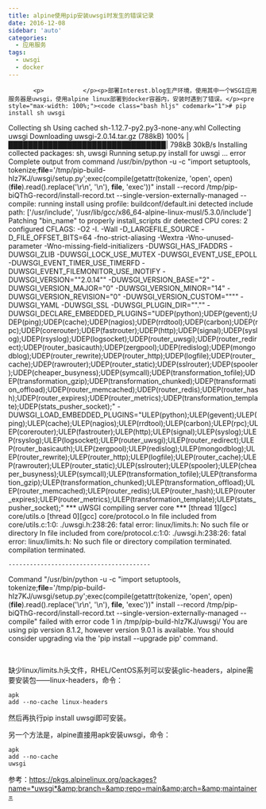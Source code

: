 ```yaml
---
title: alpine使用pip安装uwsgi时发生的错误记录
date: 2016-12-08
sidebar: 'auto'
categories:
  - 应用服务
tags:
  - uwsgi
  - docker
---
```


           <p>           </p><p>部署Interest.blog生产环境，使用其中一个WSGI应用服务器是uwsgi，使用alpine linux部署到docker容器内，安装时遇到了错误。</p><pre style="max-width: 100%;"><code class="bash hljs" codemark="1"># pip install sh uwsgi
Collecting sh
  Using cached sh-1.12.7-py2.py3-none-any.whl
Collecting uwsgi
  Downloading uwsgi-2.0.14.tar.gz (788kB)
    100% |████████████████████████████████| 798kB 30kB/s 
Installing collected packages: sh, uwsgi
  Running setup.py install <span class="hljs-keyword">for</span> uwsgi ... error
    Complete output from <span class="hljs-built_in">command</span> /usr/bin/python -u -c <span class="hljs-string">"import setuptools, tokenize;__file__='/tmp/pip-build-hIz7KJ/uwsgi/setup.py';exec(compile(getattr(tokenize, 'open', open)(__file__).read().replace('\r\n', '\n'), __file__, 'exec'))"</span> install --record /tmp/pip-biQThG-record/install-record.txt --single-version-externally-managed --compile:
    running install
    using profile: buildconf/default.ini
    detected include path: [<span class="hljs-string">'/usr/include'</span>, <span class="hljs-string">'/usr/lib/gcc/x86_64-alpine-linux-musl/5.3.0/include'</span>]
    Patching <span class="hljs-string">"bin_name"</span> to properly install_scripts dir
    detected CPU cores: 2
    configured CFLAGS: -O2 -I. -Wall -D_LARGEFILE_SOURCE -D_FILE_OFFSET_BITS=64 -fno-strict-aliasing -Wextra -Wno-unused-parameter -Wno-missing-field-initializers -DUWSGI_HAS_IFADDRS -DUWSGI_ZLIB -DUWSGI_LOCK_USE_MUTEX -DUWSGI_EVENT_USE_EPOLL -DUWSGI_EVENT_TIMER_USE_TIMERFD -DUWSGI_EVENT_FILEMONITOR_USE_INOTIFY -DUWSGI_VERSION=<span class="hljs-string">"\"2.0.14\""</span> -DUWSGI_VERSION_BASE=<span class="hljs-string">"2"</span> -DUWSGI_VERSION_MAJOR=<span class="hljs-string">"0"</span> -DUWSGI_VERSION_MINOR=<span class="hljs-string">"14"</span> -DUWSGI_VERSION_REVISION=<span class="hljs-string">"0"</span> -DUWSGI_VERSION_CUSTOM=<span class="hljs-string">"\"\""</span> -DUWSGI_YAML -DUWSGI_SSL -DUWSGI_PLUGIN_DIR=<span class="hljs-string">"\".\""</span> -DUWSGI_DECLARE_EMBEDDED_PLUGINS=<span class="hljs-string">"UDEP(python);UDEP(gevent);UDEP(ping);UDEP(cache);UDEP(nagios);UDEP(rrdtool);UDEP(carbon);UDEP(rpc);UDEP(corerouter);UDEP(fastrouter);UDEP(http);UDEP(signal);UDEP(syslog);UDEP(rsyslog);UDEP(logsocket);UDEP(router_uwsgi);UDEP(router_redirect);UDEP(router_basicauth);UDEP(zergpool);UDEP(redislog);UDEP(mongodblog);UDEP(router_rewrite);UDEP(router_http);UDEP(logfile);UDEP(router_cache);UDEP(rawrouter);UDEP(router_static);UDEP(sslrouter);UDEP(spooler);UDEP(cheaper_busyness);UDEP(symcall);UDEP(transformation_tofile);UDEP(transformation_gzip);UDEP(transformation_chunked);UDEP(transformation_offload);UDEP(router_memcached);UDEP(router_redis);UDEP(router_hash);UDEP(router_expires);UDEP(router_metrics);UDEP(transformation_template);UDEP(stats_pusher_socket);"</span> -DUWSGI_LOAD_EMBEDDED_PLUGINS=<span class="hljs-string">"ULEP(python);ULEP(gevent);ULEP(ping);ULEP(cache);ULEP(nagios);ULEP(rrdtool);ULEP(carbon);ULEP(rpc);ULEP(corerouter);ULEP(fastrouter);ULEP(http);ULEP(signal);ULEP(syslog);ULEP(rsyslog);ULEP(logsocket);ULEP(router_uwsgi);ULEP(router_redirect);ULEP(router_basicauth);ULEP(zergpool);ULEP(redislog);ULEP(mongodblog);ULEP(router_rewrite);ULEP(router_http);ULEP(logfile);ULEP(router_cache);ULEP(rawrouter);ULEP(router_static);ULEP(sslrouter);ULEP(spooler);ULEP(cheaper_busyness);ULEP(symcall);ULEP(transformation_tofile);ULEP(transformation_gzip);ULEP(transformation_chunked);ULEP(transformation_offload);ULEP(router_memcached);ULEP(router_redis);ULEP(router_hash);ULEP(router_expires);ULEP(router_metrics);ULEP(transformation_template);ULEP(stats_pusher_socket);"</span>
    *** uWSGI compiling server core ***
    [thread 1][gcc] core/utils.o
    [thread 0][gcc] core/protocol.o
    In file included from core/utils.c:1:0:
    ./uwsgi.h:238:26: fatal error: linux/limits.h: No such file or directory
    In file included from core/protocol.c:1:0:
    ./uwsgi.h:238:26: fatal error: linux/limits.h: No such file or directory
    compilation terminated.
    compilation terminated.
    
    ----------------------------------------
Command <span class="hljs-string">"/usr/bin/python -u -c "</span>import setuptools, tokenize;__file__=<span class="hljs-string">'/tmp/pip-build-hIz7KJ/uwsgi/setup.py'</span>;<span class="hljs-built_in">exec</span>(compile(getattr(tokenize, <span class="hljs-string">'open'</span>, open)(__file__).read().replace(<span class="hljs-string">'\r\n'</span>, <span class="hljs-string">'\n'</span>), __file__, <span class="hljs-string">'exec'</span>))<span class="hljs-string">" install --record /tmp/pip-biQThG-record/install-record.txt --single-version-externally-managed --compile"</span> failed with error code 1 <span class="hljs-keyword">in</span> /tmp/pip-build-hIz7KJ/uwsgi/
You are using pip version 8.1.2, however version 9.0.1 is available.
You should consider upgrading via the <span class="hljs-string">'pip install --upgrade pip'</span> command.
</code></pre><p><br></p><p>缺少linux/limits.h头文件，RHEL/CentOS系列可以安装glic-headers，alpine需要安装包——linux-headers，命令：</p><pre style="max-width: 100%;"><code class="bash hljs" codemark="1">apk add --no-cache linux-headers</code></pre><p>然后再执行pip install uwsgi即可安装。</p><p>另一个方法是，alpine直接用apk安装uwsgi，命令：</p><pre style="max-width: 100%;"><code class="python hljs" codemark="1">apk add --no-cache uwsgi</code></pre><p>参考：<a href="https://pkgs.alpinelinux.org/packages?name=*uwsgi*&branch=&amp;repo=main&amp;arch=&amp;maintainer=" target="_blank">https://pkgs.alpinelinux.org/packages?name=*uwsgi*&amp;branch=&amp;repo=main&amp;arch=&amp;maintainer=</a></p>